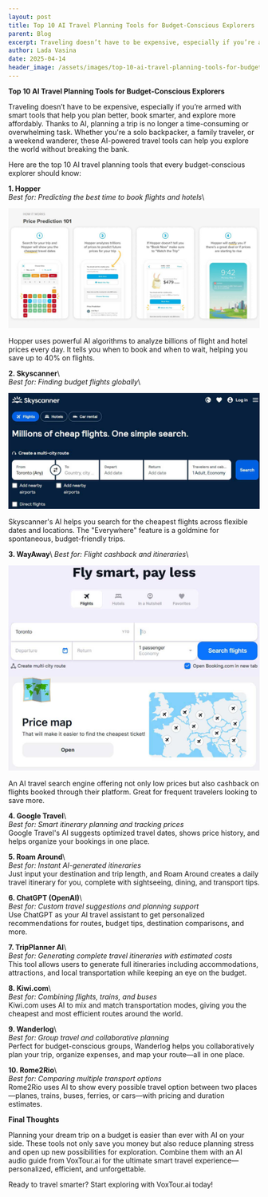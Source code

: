 ```yaml
---
layout: post
title: Top 10 AI Travel Planning Tools for Budget-Conscious Explorers
parent: Blog
excerpt: Traveling doesn’t have to be expensive, especially if you’re armed with smart tools that help you plan better, book smarter, and explore more affordably. Thanks to AI, planning a trip is no longer a time-consuming or overwhelming task. Whether you're a solo backpacker, a family traveler, or a weekend wanderer, these AI-powered travel tools can help you explore the world without breaking the bank.
author: Lada Vasina
date: 2025-04-14
header_image: /assets/images/top-10-ai-travel-planning-tools-for-budget-conscious-explorers.jpg
---
```

**Top 10 AI Travel Planning Tools for Budget-Conscious Explorers**

Traveling doesn’t have to be expensive, especially if you’re armed with smart tools that help you plan better, book smarter, and explore more affordably. Thanks to AI, planning a trip is no longer a time-consuming or overwhelming task. Whether you're a solo backpacker, a family traveler, or a weekend wanderer, these AI-powered travel tools can help you explore the world without breaking the bank.

Here are the top 10 AI travel planning tools that every budget-conscious explorer should know:


**1. Hopper**\
*Best for: Predicting the best time to book flights and hotels*\

![Hopper - how it works?](/assets/images/top-10-ai-travel-planning-tools-for-budget-conscious-explorers-hopper.jpg)

Hopper uses powerful AI algorithms to analyze billions of flight and hotel prices every day. It tells you when to book and when to wait, helping you save up to 40% on flights.

**2. Skyscanner**\  
*Best for: Finding budget flights globally*\

![Skyscanner](/assets/images/top-10-ai-travel-planning-tools-for-budget-conscious-explorers-skyscanner.jpg)

Skyscanner's AI helps you search for the cheapest flights across flexible dates and locations. The "Everywhere" feature is a goldmine for spontaneous, budget-friendly trips.

**3. WayAway**\ 
*Best for: Flight cashback and itineraries*\

![WayAway](/assets/images/top-10-ai-travel-planning-tools-for-budget-conscious-explorers-wayaway.jpg)

An AI travel search engine offering not only low prices but also cashback on flights booked through their platform. Great for frequent travelers looking to save more.

**4. Google Travel**\  
*Best for: Smart itinerary planning and tracking prices*\
Google Travel's AI suggests optimized travel dates, shows price history, and helps organize your bookings in one place.

**5. Roam Around**\  
*Best for: Instant AI-generated itineraries*\
Just input your destination and trip length, and Roam Around creates a daily travel itinerary for you, complete with sightseeing, dining, and transport tips.

**6. ChatGPT (OpenAI)**\  
*Best for: Custom travel suggestions and planning support*\
Use ChatGPT as your AI travel assistant to get personalized recommendations for routes, budget tips, destination comparisons, and more.

**7. TripPlanner AI**\  
*Best for: Generating complete travel itineraries with estimated costs*\
This tool allows users to generate full itineraries including accommodations, attractions, and local transportation while keeping an eye on the budget.

**8. Kiwi.com**\  
*Best for: Combining flights, trains, and buses*\
Kiwi.com uses AI to mix and match transportation modes, giving you the cheapest and most efficient routes around the world.

**9. Wanderlog**\  
*Best for: Group travel and collaborative planning*\
Perfect for budget-conscious groups, Wanderlog helps you collaboratively plan your trip, organize expenses, and map your route—all in one place.

**10. Rome2Rio**\  
*Best for: Comparing multiple transport options*\
Rome2Rio uses AI to show every possible travel option between two places—planes, trains, buses, ferries, or cars—with pricing and duration estimates.


**Final Thoughts**

Planning your dream trip on a budget is easier than ever with AI on your side. These tools not only save you money but also reduce planning stress and open up new possibilities for exploration. Combine them with an AI audio guide from VoxTour.ai for the ultimate smart travel experience—personalized, efficient, and unforgettable.

Ready to travel smarter? Start exploring with VoxTour.ai today!


